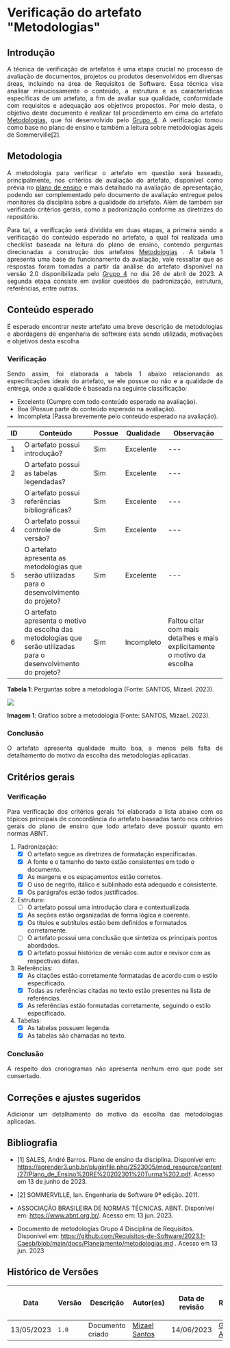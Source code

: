 <div class="body">

# Verificação do artefato "Metodologias"

## Introdução

<div align="justify">

A técnica de verificação de artefatos é uma etapa crucial no processo de avaliação de documentos, projetos ou produtos desenvolvidos em diversas áreas, incluindo na área de Requisitos de Software. Essa técnica visa analisar minuciosamente o conteúdo, a estrutura e as características específicas de um artefato, a fim de avaliar sua qualidade, conformidade com requisitos e adequação aos objetivos propostos.
Por meio desta, o objetivo deste documento é realizar tal procedimento em cima do artefato <a href="https://github.com/Requisitos-de-Software/2023.1-Caesb/blob/main/docs/Planejamento/metodologias.md">Metodologias</a>, que foi desenvolvido pelo <a href="https://github.com/Requisitos-de-Software/2023.1-Caesb">Grupo 4</a>. A verificação tomou como base no plano de ensino e também a leitura sobre metodologias ágeis de Sommerville[2].
</div>

## Metodologia

<div align="justify">

A metodologia para verificar o artefato em questão será baseado, principalmente, nos critérios de avaliação do artefato, disponível como prévia no [plano de ensino](https://aprender3.unb.br/pluginfile.php/2523005/mod_resource/content/31/Plano_de_Ensino%20RE%20202301%20Turma%202.pdf) e mais detalhado na avaliação de apresentação, podendo ser complementado pelo documento de avaliação entregue pelos monitores da disciplina sobre a qualidade do artefato. Além de também ser verificado critérios gerais, como a padronização conforme as diretrizes do repositório.

Para tal, a verificação será dividida em duas etapas, a primeira sendo a verificação do conteúdo esperado no artefato, a qual foi realizada uma checklist baseada na leitura do plano de ensino, contendo perguntas direcionadas a construção dos artefatos <a href="https://github.com/Requisitos-de-Software/2023.1-Caesb/blob/main/docs/Planejamento/metodologias.md">Metodologias</a> . A tabela 1 apresenta uma base de funcionamento da avaliação, vale ressaltar que as respostas foram tomadas a partir da análise do artefato disponível na versão 2.0 disponibilizada pelo <a href="https://github.com/Requisitos-de-Software/2023.1-Caesb">Grupo 4</a> no dia 26 de abril de 2023.
A segunda etapa consiste em avaliar questões de padronização, estrutura, referências, entre outras.

</div>

## Conteúdo esperado
<div align="justify">
<p>É esperado encontrar neste artefato uma breve descrição de metodologias e abordagens de engenharia de software esta sendo utilizada, motivações e objetivos desta escolha</p>
</div>


### Verificação

<div align="justify">


Sendo assim, foi elaborada a tabela 1 abaixo relacionando as especificações ideais do artefato, se ele possue ou não e a qualidade da entrega, onde a qualidade é baseada na seguinte classificação:

- Excelente (Cumpre com todo conteúdo esperado na avaliação).
- Boa (Possue parte do conteúdo esperado na avaliação).
- Imcompleta (Passa brevemente pelo conteúdo esperado na avaliação).

</div>

| ID | Conteúdo | Possue | Qualidade | Observação |
| - | - | - | - | - |
| 1 | O artefato possui introdução? | Sim | Excelente| --- |
| 2 | O artefato possui as tabelas legendadas? | Sim | Excelente | --- |
| 3 | O artefato possui referências bibliográficas? | Sim | Excelente | --- |
| 4 | O artefato possui controle de versão? | Sim | Excelente | --- |
| 5 | O artefato apresenta as metodologias que serão utilizadas para o desenvolvimento do projeto? | Sim | Excelente | --- |
| 6 | O artefato apresenta o motivo da escolha das metodologias que serão utilizadas para o desenvolvimento do projeto? | Sim | Incompleto | Faltou citar com mais detalhes e mais explicitamente o motivo da escolha |

<b>Tabela 1</b>: Perguntas sobre a metodologia (Fonte: SANTOS, Mizael. 2023).

<img src=https://github.com/Requisitos-de-Software/2023.1-VLC/blob/169-adicionar-imagens-no-ava_pc1/docs/img/verificacao/entrega_1/graf_metod.png>

<b>Imagem 1</b>: Grafico sobre a metodologia (Fonte: SANTOS, Mizael. 2023).


### Conclusão
<div align="justify">
<p>O artefato apresenta qualidade muito boa, a menos pela falta de detalhamento do motivo da escolha das metodologias aplicadas. </p>
</div>

## Critérios gerais

### Verificação

<div align="justify">

Para verificação dos critérios gerais foi elaborada a lista abaixo com os tópicos principais de concordância do artefato baseadas tanto nos critérios gerais do plano de ensino que todo artefato deve possuir quanto em normas ABNT.

</div>

1. Padronização:
   - [X] O artefato segue as diretrizes de formatação especificadas.
   - [X] A fonte e o tamanho do texto estão consistentes em todo o documento.
   - [X] As margens e os espaçamentos estão corretos.
   - [X] O uso de negrito, itálico e sublinhado está adequado e consistente.
   - [X] Os parágrafos estão todos justificados.

2. Estrutura:
   - [ ] O artefato possui uma introdução clara e contextualizada.
   - [X] As seções estão organizadas de forma lógica e coerente.
   - [X] Os títulos e subtítulos estão bem definidos e formatados corretamente.
   - [ ] O artefato possui uma conclusão que sintetiza os principais pontos abordados.
   - [X] O artefato possui histórico de versão com autor e revisor com as respectivas datas.

3. Referências:
   - [X] As citações estão corretamente formatadas de acordo com o estilo especificado.
   - [X] Todas as referências citadas no texto estão presentes na lista de referências.
   - [X] As referências estão formatadas corretamente, seguindo o estilo especificado.

4. Tabelas:
   - [X] As tabelas possuem legenda.
   - [X] As tabelas são chamadas no texto.

### Conclusão

<div align="justify">
<p>A respeito dos cronogramas não apresenta nenhum erro que pode ser consertado.</p>
</div>

## Correções e ajustes sugeridos

<div align="justify">
<p>Adicionar um detalhamento do motivo da escolha das metodologias aplicadas.</p>
</div>

## Bibliografia

- [1] SALES, André Barros. Plano de ensino da disciplina. Disponível em: https://aprender3.unb.br/pluginfile.php/2523005/mod_resource/content/27/Plano_de_Ensino%20RE%20202301%20Turma%202.pdf. Acesso em 13 de junho de 2023.

- [2] SOMMERVILLE, Ian. Engenharia de Software 9ª edição. 2011.

- ASSOCIAÇÃO BRASILEIRA DE NORMAS TÉCNICAS. ABNT. Disponível em: <https://www.abnt.org.br/>. Acesso em: 13 jun. 2023.

- Documento de metodologias Grupo 4 Disciplina de Requisitos. Disponível em: <https://github.com/Requisitos-de-Software/2023.1-Caesb/blob/main/docs/Planejamento/metodologias.md> . Acesso em 13 jun. 2023

## Histórico de Versões

| <p align="center">Data</p> | <p align="center">Versão</p> | <p align="center">Descrição</p> | <p align="center">Autor(es)</p> | <p align="center">Data de revisão</p> | <p align="center">Revisor(es)</p> |
| - | - | - | - | - | - | 
| 13/05/2023 | `1.0` | Documento criado | [Mizael Santos](https://github.com/frmiza) | 14/06/2023 | [Giovanni Alvissus](https://github.com/giovanni1106) |

</div>
